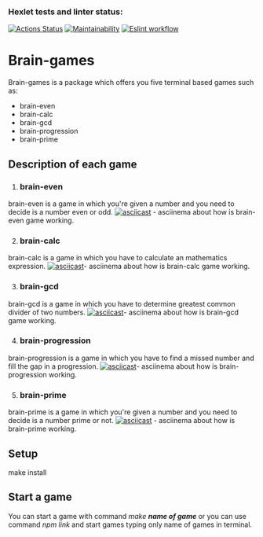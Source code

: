 ### Hexlet tests and linter status:
[![Actions Status](https://github.com/andymodd/frontend-project-lvl1/workflows/hexlet-check/badge.svg)](https://github.com/andymodd/frontend-project-lvl1/actions)
[![Maintainability](https://api.codeclimate.com/v1/badges/beb4f99c48c22c537098/maintainability)](https://codeclimate.com/github/andymodd/frontend-project-lvl1/maintainability)
[![Eslint workflow](https://github.com/andymodd/frontend-project-lvl1/actions/workflows/test-eslint.yml/badge.svg)](https://github.com/andymodd/frontend-project-lvl1/actions)

# Brain-games
Brain-games is a package which offers you five terminal based games such as:
- brain-even
- brain-calc
- brain-gcd
- brain-progression
- brain-prime
## Description of each game
1. ### brain-even
brain-even is a game in which you're given a number and you need to decide is a number even or odd. 
[![asciicast](https://asciinema.org/a/457734.png)](https://asciinema.org/a/457734) - asciinema about how is brain-even game working.

2. ### brain-calc
brain-calc is a game in which you have to calculate an mathematics expression.
[![asciicast](https://asciinema.org/a/458340.png)](https://asciinema.org/a/458340)- asciinema about how is brain-calc game working.

3. ### brain-gcd
brain-gcd is a game in which you have to determine greatest common divider of two numbers.
[![asciicast](hhttps://asciinema.org/a/458373.png)](https://asciinema.org/a/458373)- asciinema about how is brain-gcd game working.

4. ### brain-progression
brain-progression is a game in which you have to find a missed number and fill the gap in a progression.
[![asciicast](https://asciinema.org/a/458602.png)](https://asciinema.org/a/458602)- asciinema about how is brain-progression working.

5. ### brain-prime
brain-prime is a game in which you're given a number and you need to decide is a number prime or not.
[![asciicast](https://asciinema.org/a/458603.png)](https://asciinema.org/a/458603) - asciinema about how is brain-prime working.

## Setup

make install

## Start a game
You can start a game with command *make **name of game*** or you can use command *npm link* and start games typing only name of games in terminal.